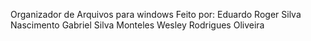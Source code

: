Organizador de Arquivos para windows
Feito por:
Eduardo Roger Silva Nascimento
Gabriel Silva Monteles
Wesley Rodrigues Oliveira
